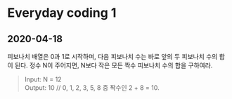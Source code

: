 Everyday coding 1
=================
2020-04-18
-----------

피보나치 배열은 0과 1로 시작하며, 다음 피보나치 수는 바로 앞의 두 피보나치 수의 합이 된다. 정수 N이 주어지면, N보다 작은 모든 짝수 피보나치 수의 합을 구하여라.

> Input: N = 12  
  Output: 10 // 0, 1, 2, 3, 5, 8 중 짝수인 2 + 8 = 10.

[^1]: 문제 출처 - 2019매일프로그래밍